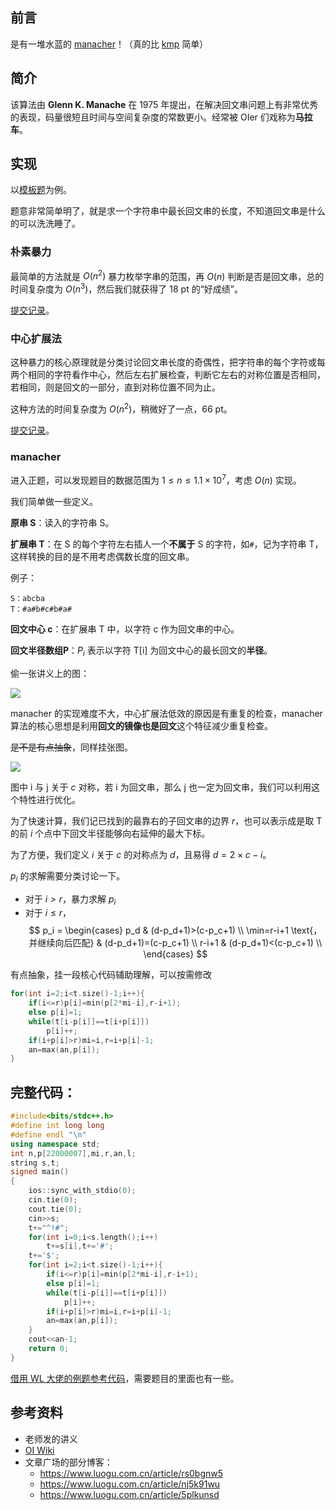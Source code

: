 ## 前言
是有一堆水蓝的 [manacher](https://oi-wiki.org/string/manacher/)！（真的比 [kmp](https://oi-wiki.org/string/kmp/) 简单）

## 简介
该算法由 **Glenn K. Manache** 在 1975 年提出，在解决回文串问题上有非常优秀的表现，码量很短且时间与空间复杂度的常数更小。经常被 OIer 们戏称为**马拉车**。

## 实现
以[模板题](https://www.luogu.com.cn/problem/P3805)为例。

题意非常简单明了，就是求一个字符串中最长回文串的长度，不知道回文串是什么的可以洗洗睡了。

### 朴素暴力
最简单的方法就是 $O(n^2)$ 暴力枚举字串的范围，再 $O(n)$ 判断是否是回文串，总的时间复杂度为 $O(n^3)$，然后我们就获得了 18 pt 的“好成绩”。

[提交记录](https://www.luogu.com.cn/record/230080939)。

### 中心扩展法
这种暴力的核心原理就是分类讨论回文串长度的奇偶性，把字符串的每个字符或每两个相同的字符看作中心，然后左右扩展检查，判断它左右的对称位置是否相同，若相同，则是回文的一部分，直到对称位置不同为止。

这种方法的时间复杂度为 $O(n^2)$，稍微好了一点，66 pt。

[提交记录](https://www.luogu.com.cn/record/230083188)。

### manacher
进入正题，可以发现题目的数据范围为 $1\le n\le 1.1×10^7$，考虑 $O(n)$ 实现。

我们简单做一些定义。

**原串 S**：读入的字符串 S。  

**扩展串 T**：在 S 的每个字符左右插人一个**不属于** S 的字符，如`#`，记为字符串 T，这样转换的目的是不用考虑偶数长度的回文串。

例子：
```
S：abcba  
T：#a#b#c#b#a#
```
**回文中心 c**：在扩展串 T 中，以字符 c 作为回文串的中心。

**回文半径数组P**：$P_i$ 表示以字符 T[i] 为回文中心的最长回文的**半径**。

偷一张讲义上的图：

![](https://cdn.luogu.com.cn/upload/image_hosting/d8l1nf9o.png)

manacher 的实现难度不大，中心扩展法低效的原因是有重复的检查，manacher算法的核心思想是利用**回文的镜像也是回文**这个特征减少重复检查。

~~是不是有点抽象~~，同样挂张图。

![](https://cdn.luogu.com.cn/upload/image_hosting/xx8muyrn.png)

图中 i 与 j 关于 $c$ 对称，若 i 为回文串，那么 j 也一定为回文串，我们可以利用这个特性进行优化。

为了快速计算，我们记已找到的最靠右的子回文串的边界 $r$，也可以表示成是取 T 的前 $i$ 个点中下回文半径能够向右延伸的最大下标。

为了方便，我们定义 $i$ 关于 $c$ 的对称点为 $d$，且易得 $d=2\times c-i$。

$p_i$ 的求解需要分类讨论一下。

- 对于 $i>r$，暴力求解 $p_i$
- 对于 $i\le r$，
  $$
  p_i = \begin{cases}
  p_d & (d-p_d+1)>(c-p_c+1) \\
  \min=r-i+1 \text{，并继续向后匹配} & (d-p_d+1)=(c-p_c+1) \\
  r-i+1 & (d-p_d+1)<(c-p_c+1) \\
  \end{cases}
  $$

有点抽象，挂一段核心代码辅助理解，可以按需修改
```cpp
for(int i=2;i<t.size()-1;i++){
    if(i<=r)p[i]=min(p[2*mi-i],r-i+1);
    else p[i]=1;
    while(t[i-p[i]]==t[i+p[i]])
        p[i]++;
    if(i+p[i]>r)mi=i,r=i+p[i]-1;
    an=max(an,p[i]);
}
```

## 完整代码：
```cpp
#include<bits/stdc++.h>
#define int long long
#define endl "\n"
using namespace std;
int n,p[22000007],mi,r,an,l;
string s,t;
signed main()
{
	ios::sync_with_stdio(0);
	cin.tie(0);
	cout.tie(0);
	cin>>s;
	t+="^!#";
	for(int i=0;i<s.length();i++)
		t+=s[i],t+='#';
	t+='$';
	for(int i=2;i<t.size()-1;i++){
		if(i<=r)p[i]=min(p[2*mi-i],r-i+1);
		else p[i]=1;
		while(t[i-p[i]]==t[i+p[i]])
			p[i]++;
		if(i+p[i]>r)mi=i,r=i+p[i]-1;
		an=max(an,p[i]);
	}
    cout<<an-1;
	return 0;
}
```

[借用 WL 大佬的例题参考代码](https://www.luogu.com/article/fh4izofe)，需要题目的里面也有一些。

## 参考资料
- 老师发的讲义
- [OI Wiki](https://oi-wiki.org/string/manacher/)
- 文章广场的部分博客：
  - https://www.luogu.com.cn/article/rs0bgnw5
  - https://www.luogu.com.cn/article/nj5k91wu
  - https://www.luogu.com.cn/article/5plkunsd
